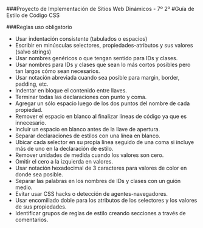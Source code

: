 ###Proyecto de Implementación de Sitios Web Dinámicos - 7º 2º
#Guía de Estilo de Código CSS


###Reglas uso obligatorio

- Usar indentación consistente (tabulados o espacios)
- Escribir en minúsculas selectores, propiedades-atributos y sus valores (salvo strings)
- Usar nombres genéricos o que tengan sentido para IDs y clases.
- Usar nombres para IDs y clases que sean lo más cortos posibles pero tan largos cómo sean necesarios.
- Usar notación abreviada cuando sea posible para margin, border, padding, etc.
- Indentar en bloque el contenido entre llaves.
- Terminar todas las declaraciones con punto y coma.
- Agregar un sólo espacio luego de los dos puntos del nombre de cada propiedad.
- Remover el espacio en blanco al finalizar líneas de código ya que es innecesario.
- Incluir un espacio en blanco antes de la llave de apertura.
- Separar declaraciones de estilos con una línea en blanco.
- Ubicar cada selector en su propia línea seguido de una coma si incluye más de uno en la declaración de estilo.
- Remover unidades de medida cuando los valores son cero.
- Omitir el cero a la izquierda en valores.
- Usar notación hexadecimal de 3 caracteres para valores de color en donde sea posible.
- Separar las palabras en los nombres de IDs y clases con un guión medio.
- Evitar usar CSS hacks o detección de agentes-navegadores.
- Usar encomillado doble para los atributos de los selectores y los valores de sus propiedades.
- Identificar grupos de reglas de estilo creando secciones a través de comentarios.
